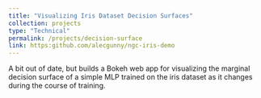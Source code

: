 ```yaml
---
title: "Visualizing Iris Dataset Decision Surfaces"
collection: projects
type: "Technical"
permalink: /projects/decision-surface
link: https:github.com/alecgunny/ngc-iris-demo
---
```


A bit out of date, but builds a Bokeh web app for visualizing the marginal decision surface of a simple MLP trained on the iris dataset as it changes during the course of training.
